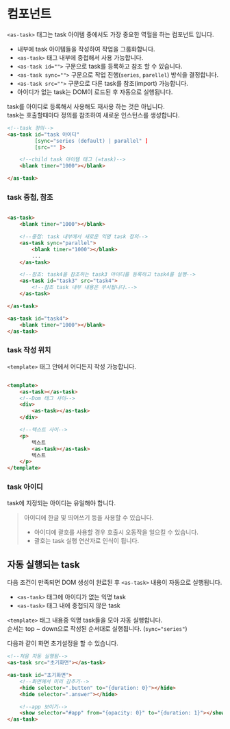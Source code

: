 # <as-task> 컴포넌트

`<as-task>` 태그는 task 아이템 중에서도 가장 중요한 역헐을 하는 컴포넌트 입니다.

* 내부에 task 아이템들을 작성하여 작업을 그룹화합니다.
* `<as-task>` 태그 내부에 중첩해서 사용 가능합니다.
* `<as-task id="">` 구문으로 task를 등록하고 참조 할 수 있습니다.
* `<as-task sync="">` 구문으로 작업 진행(`series`, `parellel`) 방식을 결정합니다.
* `<as-task src="">` 구문으로 다른 task를 참조(import) 가능합니다.
* 아이디가 없는 task는 DOM이 로드된 후 자동으로 실행됩니다.

task를 아이디로 등록해서 사용해도 재사용 하는 것은 아닙니다.  
task는 호출할때마다 정의를 참조하여 새로운 인스턴스를 생성합니다.

```html
<!--task 정의-->
<as-task id="task 아이디"
         [sync="series (default) | parallel" ]
         [src="" ]>

    <!--child task 아이템 태그 (=task)-->
    <blank timer="1000"></blank>

</as-task>
```

### task 중첩, 참조

```html

<as-task>
    <blank timer="1000"></blank>

    <!--중첩: task 내부에서 새로운 익명 task 정의-->
    <as-task sync="parallel">
        <blank timer="1000"></blank>
        ...
    </as-task>

    <!--참조: task4을 참조하는 task3 아이디를 등록하고 task4를 실행-->
    <as-task id="task3" src="task4">
        <!--참조 task 내부 내용은 무시됩니다.-->
    </as-task>

</as-task>

<as-task id="task4">
    <blank timer="1000"></blank>
</as-task>
```

### task 작성 위치

`<template>` 태그 안에서 어디든지 작성 가능합니다.

```html

<template>
    <as-task></as-task>
    <!--Dom 태그 사이-->
    <div>
        <as-task></as-task>
    </div>

    <!--텍스트 사이-->
    <p>
        텍스트
        <as-task></as-task>
        텍스트
    </p>
</template>
```

### task 아이디

task에 지정되는 아이디는 유일해야 합니다.

> 아이디에 한글 및 띄어쓰기 등을 사용할 수 있습니다.
> * 아이디에 괄호를 사용할 경우 호출시 오동작을 일으킬 수 있습니다.
> * 괄호는 task 실행 연산자로 인식이 됩니다.


## 자동 실행되는 task

다음 조건이 만족되면 DOM 생성이 완료된 후 `<as-task>` 내용이 자동으로 실행됩니다.

* `<as-task>` 태그에 아이디가 없는 익명 task
* `<as-task>` 태그 내에 중첩되지 않은 task

`<template>` 태그 내용중 익명 task들을 모아 자동 실행합니다.  
순서는 top ~ down으로 작성된 순서대로 실행됩니다. (`sync="series"`)

다음과 같이 화면 초기설정을 할 수 있습니다.

```html
<!--처음 자동 실행됨-->
<as-task src="초기화면"></as-task>

<as-task id="초기화면">
    <!--화면에서 미리 감추기-->
    <hide selector=".button" to="{duration: 0}"></hide>
    <hide selector=".answer"></hide>

    <!--app 보이기-->
    <show selector="#app" from="{opacity: 0}" to="{duration: 1}"></show>
</as-task>
```


